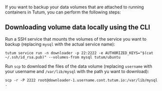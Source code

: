 If you want to backup your data volumes that are attached to running containers in Tutum, you can perform the following steps:

## Downloading volume data locally using the CLI
 
Run a SSH service that mounts the volumes of the service you want to backup (replacing `mysql` with the actual service name):

	tutum service run -n downloader -p 22:2222 -e AUTHORIZED_KEYS="$(cat ~/.ssh/id_rsa.pub)" --volumes-from mysql tutum/ubuntu

Run `scp` to download the files of the data volume (replacing `username` with your username and `/var/lib/mysql` with the path yu want to download):

	scp -r -P 2222 root@downloader-1.username.cont.tutum.io:/var/lib/mysql .
